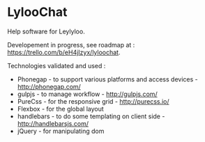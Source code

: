 # LylooChat
Help software for Leylyloo.

Developement in progress, see roadmap at :  https://trello.com/b/eH4jIzyx/lyloochat.

Technologies validated and used :
  * Phonegap - to support various platforms and access devices - http://phonegap.com/
  * gulpjs - to manage workflow - http://gulpjs.com/
  * PureCss - for the responsive grid - http://purecss.io/
  * Flexbox - for the global layout
  * handlebars - to do some templating on client side - http://handlebarsjs.com/
  * jQuery - for manipulating dom
